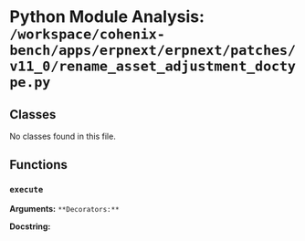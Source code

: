 # Python Module Analysis: `/workspace/cohenix-bench/apps/erpnext/erpnext/patches/v11_0/rename_asset_adjustment_doctype.py`

## Classes

No classes found in this file.


## Functions

### `execute`
**Arguments:** ``
**Decorators:** ``

**Docstring:**
```

```

